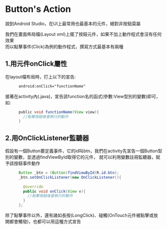# Button's Action #
說到Android Studio，在UI上最常用也最基本的元件，絕對非按鈕莫屬  

我們在畫面佈局檔(Layout xml)上擺了按鈕元件，如果不加上動作程式會沒有任何效果  
而以點擊事件(Click)為例的動作程式，撰寫方式最基本有兩種 

## 1.用元件onClick屬性 ##
在layout檔布局時，打上以下的宣告:  
```XML
      android:onClick="functionName"  
```
接著在activity內(.java)，宣告該function名的函式(參數:View型別的變數)即可，如:  
```Java
      public void functionName(View view){
        //點擊按鈕後會執行的動作
      }
```

## 2.用OnClickListener監聽器 ##
假設有一個Button要定義事件，它的id叫btn，我們在activity先宣告一個Button型別的變數，並透過findViewById取得它的元件，
就可以利用變數註冊監聽器，賦予該按鈕事件動作  
```Java
      Button _btn = (Button)findViewById(R.id.btn);
      _btn.setOnClickListener(new OnClickListener(){
      
        @override
        public void onClick(View v){
          //點擊按鈕後會執行的動作
        }
      };
```  
除了點擊事件以外，還有諸如長按(LongClick)、碰觸(OnTouch元件被點擊或放開都會觸發)，也都可以用這種方式宣告
